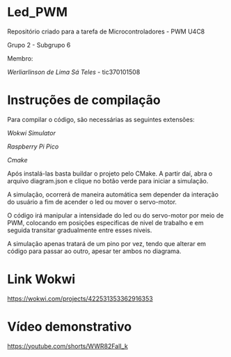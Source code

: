 # Led_PWM
Repositório criado para a tarefa de Microcontroladores - PWM U4C8

Grupo 2 - Subgrupo 6

Membro:

*Werliarlinson de Lima Sá Teles* - tic370101508

# Instruções de compilação

Para compilar o código, são necessárias as seguintes extensões:

*Wokwi Simulator*

*Raspberry Pi Pico*

*Cmake*

Após instalá-las basta buildar o projeto pelo CMake. A partir daí, abra o arquivo 
diagram.json e clique no botão verde para iniciar a simulação.

A simulação, ocorrerá de maneira automática sem depender da interação do usuário 
a fim de acender o led ou mover o servo-motor.

O código irá manipular a intensidade do led ou do servo-motor por meio de PWM,
colocando em posições especificas de nivel de trabalho e em seguida transitar gradualmente entre esses niveis.

A simulação apenas tratará de um pino por vez, tendo que alterar em código para passar ao outro, 
apesar ter ambos no diagrama.

# Link Wokwi

https://wokwi.com/projects/422531353362916353

# Vídeo demonstrativo

https://youtube.com/shorts/WWR82FalI_k